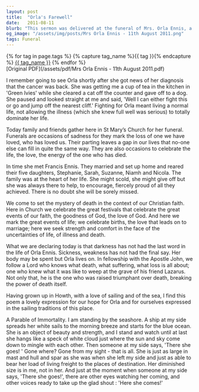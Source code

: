 ```yaml
---
layout: post
title:  "Orla's Farewell"
date:   2011-08-11
blurb: "This sermon was delivered at the funeral of Mrs. Orla Ennis, a woman known for her resilience and love for life. Despite her illness, she continued to live a full life, caring for her family and animals. The sermon invites the attendees to remember Orla's life and the ways she enriched theirs. It also offers comfort and hope in the face of death, drawing on Christian faith."
og_image: "/assets/img/posts/Mrs Orla Ennis - 11th August 2011.png"
tags: Funeral
---    
```

<div class="tag-pills">
  {% for tag in page.tags %}
    {% capture tag_name %}{{ tag }}{% endcapture %}
    <a href="{{ site.baseurl }}/tag/{{ tag_name }}" class="tag-pill">{{ tag_name }}</a>
  {% endfor %}
</div>
[Original PDF](/assets/pdf/Mrs Orla Ennis - 11th August 2011.pdf)

I remember going to see Orla shortly after she got news of her diagnosis that the cancer was back. She was getting me a cup of tea in the kitchen in 'Green Ivies' while she cleared a cat off the counter and gave off to a dog. She paused and looked straight at me and said, 'Well I can either fight this or go and jump off the nearest cliff.' Fighting for Orla meant living a normal life, not allowing the illness (which she knew full well was serious) to totally dominate her life.

Today family and friends gather here in St Mary’s Church for her funeral. Funerals are occasions of sadness for they mark the loss of one we have loved, who has loved us. Their parting leaves a gap in our lives that no-one else can fill in quite the same way. They are also occasions to celebrate the life, the love, the energy of the one who has died.

In time she met Francis Ennis. They married and set up home and reared their five daughters, Stephanie, Sarah, Suzanne, Niamh and Nicola. The family was at the heart of her life. She might scold, she might give off but she was always there to help, to encourage, fiercely proud of all they achieved. There is no doubt she will be sorely missed.

We come to set the mystery of death in the context of our Christian faith. Here in Church we celebrate the great festivals that celebrate the great events of our faith, the goodness of God, the love of God. And here we mark the great events of life; we celebrate births, the love that leads on to marriage; here we seek strength and comfort in the face of the uncertainties of life, of illness and death.

What we are declaring today is that darkness has not had the last word in the life of Orla Ennis. Sickness, weakness has not had the final say. Her body may be spent but Orla lives on. In fellowship with the Apostle John, we follow a Lord who knows what death, what suffering, what loss is all about; one who knew what it was like to weep at the grave of his friend Lazarus. Not only that, he is the one who was raised triumphant over death, breaking the power of death itself.

Having grown up in Howth, with a love of sailing and of the sea, I find this poem a lovely expression for our hope for Orla and for ourselves expressed in the sailing traditions of this place.

A Parable of Immortality.
I am standing by the seashore.
A ship at my side spreads her white sails to the morning breeze and starts for the blue ocean.
She is an object of beauty and strength, and I stand and watch until at last she hangs like a speck of white cloud just where the sun and sky come down to mingle with each other.
Then someone at my side says, 'There she goes! '
Gone where? Gone from my sight - that is all.
She is just as large in mast and hull and spar as she was when she left my side and just as able to bear her load of living freight to the places of destination.
Her diminished size is in me, not in her.
And just at the moment when someone at my side says, 'There she goes!', there are other eyes watching her coming, and other voices ready to take up the glad shout :
'Here she comes!'
